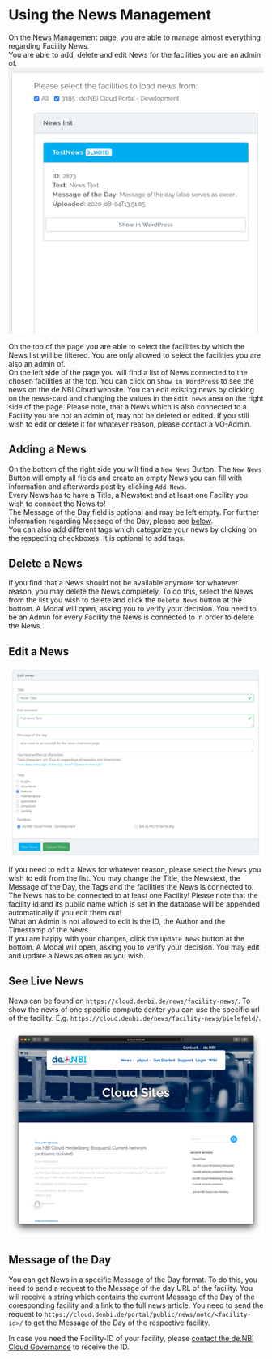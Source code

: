 # Using the News Management
On the News Management page, you are able to manage almost everything regarding Facility News.  
You are able to add, delete and edit News for the facilities you are an admin of.  
![news_list](images/news_list.png)

On the top of the page you are able to select the facilities by which the News list will be filtered. You are only allowed to select the facilities you are also an admin of.  
On the left side of the page you will find a list of News connected to the chosen facilities at the top.
You can click on `Show in WordPress` to see the news on the de.NBI Cloud website.
You can edit existing news by clicking on the news-card and changing the values in the `Edit news` area on the right side of the page. 
Please note, that a News which is also connected to a Facility you are not an admin of, may not be deleted or edited. If you still wish to edit or delete it for whatever reason, please contact a VO-Admin.
## Adding a News
On the bottom of the right side you will find a `New News` Button. The `New News` Button will empty all fields and create an empty News you can fill with information and afterwards post by clicking `Add News`.  
Every News has to have a Title, a Newstext and at least one Facility you wish to connect the News to!  
The Message of the Day field is optional and may be left empty. For further information regarding Message of the Day, please see [below](news_management.md#message-of-the-day).  
You can also add different tags which categorize your news by clicking on the respecting checkboxes.
It is optional to add tags.
## Delete a News
If you find that a News should not be available anymore for whatever reason, you may delete the News completely. To do this, select the News from the list you wish to delete and click the `Delete News` button at the bottom. A Modal will open, asking you to verify your decision. You need to be an Admin for every Facility the News is connected to in order to delete the News.
## Edit a News
![edit_news](images/edit_news.png)
If you need to edit a News for whatever reason, please select the News you wish to edit from the list. You may change the Title, the Newstext, the Message of the Day, the Tags and the facilities the News is connected to. The News has to be connected to at least one Facility! Please note that the facility id and its public name which is set in the database will be appended automatically if you edit them out!  
What an Admin is not allowed to edit is the ID, the Author and the Timestamp of the News.  
If you are happy with your changes, click the `Update News` button at the bottom. A Modal will open, asking you to verify your decision. You may edit and update a News as often as you wish.
## See Live News
News can be found on `https://cloud.denbi.de/news/facility-news/`. To show the news of one specific compute center you can use the specific url of the facility. E.g. `https://cloud.denbi.de/news/facility-news/bielefeld/`. 

[![overview_page](images/overview_page.png)](https://cloud.denbi.de/news/facility-news/)

## Message of the Day
You can get News in a specific Message of the Day format. To do this, you need to send a request to the Message of the day URL of the facility. You will receive a string which contains the current Message of the Day of the coresponding facility and a link to the full news article.
You need to send the request to `https://cloud.denbi.de/portal/public/news/motd/<facility-id>/` to get the Message of the Day of the respective facility. 

In case you need the Facility-ID of your facility, please [contact the de.NBI Cloud Governance](mailto:cloud@denbi.de) to receive the ID.